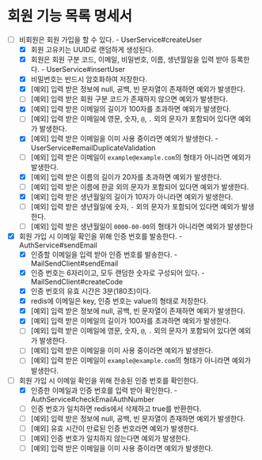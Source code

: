 # 회원 기능 목록 명세서

* [ ] 비회원은 회원 가입을 할 수 있다. - UserService#createUser
  * [x] 회원 고유키는 UUID로 랜덤하게 생성된다.
  * [x] 회원은 회원 구분 코드, 이메일, 비밀번호, 이름, 생년월일을 입력 받아 등록한다. - UserService#insertUser
  * [x] 비밀번호는 반드시 암호화하여 저장한다.
  * [x] [예외] 입력 받은 정보에 null, 공백, 빈 문자열이 존재하면 예외가 발생한다.
  * [ ] [예외] 입력 받은 회원 구분 코드가 존재하지 않으면 예외가 발생한다.
  * [x] [예외] 입력 받은 이메일의 길이가 100자를 초과하면 예외가 발생한다.
  * [ ] [예외] 입력 받은 이메일에 영문, 숫자, `@`, `.` 외의 문자가 포함되어 있다면 예외가 발생한다.
  * [x] [예외] 입력 받은 이메일을 이미 사용 중이라면 예외가 발생한다. - UserService#emailDuplicateValidation
  * [ ] [예외] 입력 받은 이메일이 `example@example.com`의 형태가 아니라면 예외가 발생한다.
  * [x] [예외] 입력 받은 이름의 길이가 20자를 초과하면 예외가 발생한다.
  * [ ] [예외] 입력 받은 이름에 한글 외의 문자가 포함되어 있다면 예외가 발생한다.
  * [x] [예외] 입력 받은 생년월일의 길이가 10자가 아니라면 예외가 발생한다.
  * [ ] [예외] 입력 받은 생년월일에 숫자, `-` 외의 문자가 포함되어 있다면 예외가 발생한다.
  * [ ] [예외] 입력 받은 생년월일이 `0000-00-00`의 형태가 아니라면 예외가 발생한다
* [x] 회원 가입 시 이메일 확인을 위해 인증 번호를 발송한다. - AuthService#sendEmail
  * [x] 인증할 이메일을 입력 받아 인증 번호를 발송한다. - MailSendClient#sendEmail
  * [x] 인증 번호는 6자리이고, 모두 랜덤한 숫자로 구성되어 있다. - MailSendClient#createCode
  * [x] 인증 번호의 유효 시간은 3분(180초)이다.
  * [x] redis에 이메일은 key, 인증 번호는 value의 형태로 저장한다.
  * [x] [예외] 입력 받은 정보에 null, 공백, 빈 문자열이 존재하면 예외가 발생한다. 
  * [x] [예외] 입력 받은 이메일의 길이가 100자를 초과하면 예외가 발생한다.
  * [ ] [예외] 입력 받은 이메일에 영문, 숫자, `@`, `.` 외의 문자가 포함되어 있다면 예외가 발생한다.
  * [ ] [예외] 입력 받은 이메일을 이미 사용 중이라면 예외가 발생한다.
  * [ ] [예외] 입력 받은 이메일이 `example@example.com`의 형태가 아니라면 예외가 발생한다.
* [ ] 회원 가입 시 이메일 확인을 위해 전송된 인증 번호를 확인한다.
  * [x] 인증한 이메일과 인증 번호를 입력 받아 확인한다. - AuthService#checkEmailAuthNumber
  * [ ] 인증 번호가 일치하면 redis에서 삭제하고 true를 반환한다.
  * [ ] [예외] 입력 받은 정보에 null, 공백, 빈 문자열이 존재하면 예외가 발생한다.
  * [ ] [예외] 유효 시간이 만료된 인증 번호라면 예외가 발생한다.
  * [ ] [예외] 인증 번호가 일치하지 않는다면 예외가 발생한다.
  * [ ] [예외] 입력 받은 이메일을 이미 사용 중이라면 예외가 발생한다.